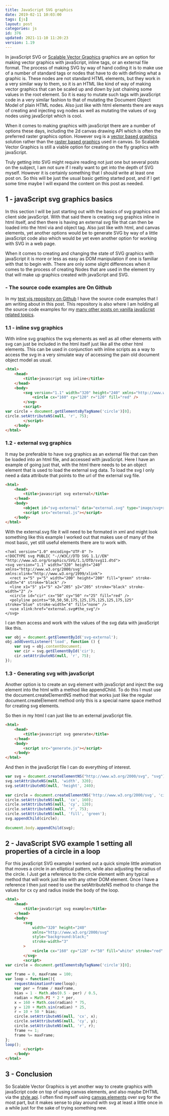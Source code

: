 ```yaml
---
title: JavaScript SVG graphics
date: 2019-02-11 10:03:00
tags: [js]
layout: post
categories: js
id: 376
updated: 2021-11-10 11:20:23
version: 1.19
---
```


In javaScript SVG or [Scalable Vector Graphics](https://en.wikipedia.org/wiki/Scalable_Vector_Graphics) graphics are an option for making vector graphics with javaScript, inline tags, or an external file format. The process of making SVG by way of hand coding it is to make use of a number of standard tags or nodes that have to do with defining what a graphic is. These nodes are not standard HTML elements, but they work in a very similar way to them, so it is an HTML like kind of way of making vector graphics that can be scaled up and down by just chaining some values in the root element. So it is easy to mutate such tags with javaScript code in a very similar fashion to that of mutating the Document Object Model of plain HTML nodes. Also just like with html elements there are ways of creating and injecting svg nodes as well as mutating the values of svg nodes using javaScript which is cool.

When it comes to making graphics with javaScript there are a number of options these days, including the 2d canvas drawing API which is often the preferred raster graphics option. However svg is a [vector based graphics](https://en.wikipedia.org/wiki/Vector_graphics) solution rather than the [raster based graphics](https://en.wikipedia.org/wiki/Raster_graphics) used in canvas. So Scalable Vector Graphics is still a viable option for creating on the fly graphics with javaScript.

Truly getting into SVG might require reading not just one but several posts on the subject, I am not sure if I really want to get into the depth of SVG myself. However it is certainly something that I should write at least one post on. So this will be just the usual basic getting started post, and if I get some time maybe I will expand the content on this post as needed.

<!-- more -->


## 1 - javaScript svg graphics basics

In this section I will be just starting out with the basics of svg graphics and client side javaScript. With that said there is creating svg graphics inline in html itself, and then there is having an external svg file that can then be loaded into the html via and object tag. Also just like with html, and canvas elements, yet another options would be to generate SVG by way of a little javaScript code also which would be yet even another option for working with SVG in a web page.

When it comes to creating and changing the state of SVG graphics with javaScript it is more or less as easy as DOM manipulation if one is familiar with that to begin with. There are only some slight differences when it comes to the process of creating Nodes that are used in the element try that will make up graphics created with javaScript and SVG.

### - The source code examples are On Github

In my [test vjs repository on Github](https://github.com/dustinpfister/test_vjs/tree/master/for_post/js-javascript-svg) I have the source code examples that I am writing about in this post. This repository is also where I am holding all the source code examples for my [many other posts on vanilla javaScript related topics](/categories/js/).

### 1.1 - inline svg graphics

With inline svg graphics the svg elements as well as all other elements with svg can just be included in the html itself just like all the other html elements. This can be used in conjunction with inline scripts as a way to access the svg in a very simulate way of accessing the pain old document object model as usual.

```html
<html>
    <head>
        <title>javascript svg inline</title>
    </head>
    <body>
        <svg version="1.1" width="320" height="240" xmlns="http://www.w3.org/2000/svg" xmlns:xlink="http://www.w3.org/1999/xlink">
            <circle cx="160" cy="120" r="120" fill="red" />
        </svg>
        <script>
var circle = document.getElementsByTagName('circle')[0];
circle.setAttributeNS(null, 'r', 75);
        </script>
    </body>
</html>
```

### 1.2 - external svg graphics

It may be preferable to have svg graphics as an external file that can then be loaded into an html file, and accessed with javaScript. Here I have an example of going just that, with the html there needs to be an object element that is used to load the external svg data. To load the svg I only need a data attribute that points to the url of the external svg file.

```html
<html>
    <head>
        <title>javascript svg external</title>
    </head>
    <body>
        <object id="svg-external" data="external.svg" type="image/svg+xml"></object>
        <script src="external.js"></script>
    </body>
</html>
```

With the external.svg file it will need to be formated in xml and might look something like this example I worked out that makes use of many of the most basic, yet still useful elements there are to work with.

```
<?xml version="1.0" encoding="UTF-8" ?>
<!DOCTYPE svg PUBLIC "-//W3C//DTD SVG 1.1//EN" "http://www.w3.org/Graphics/SVG/1.1/DTD/svg11.dtd">
<svg version="1.1" width="320" height="240" xmlns="http://www.w3.org/2000/svg" xmlns:xlink="http://www.w3.org/1999/xlink">
  <rect x="5" y="5" width="200" height="200" fill="green" stroke-width="4" stroke="black" />
  <line x1="5" y1="5" x2="205" y2="205" stroke="black" stroke-width="2" />
  <circle id="cir" cx="50" cy="50" r="25" fill="red" />
  <polyline points="50,50,50,175,125,175,125,125,175,125" stroke="blue" stroke-width="4" fill="none" />
  <use xlink:href="external.svg#the_svg"/>
</svg>
```

I can then access and work with the values of the svg data with javaScript like this.

```js
var obj = document.getElementById('svg-external');
obj.addEventListener('load', function () {
    var svg = obj.contentDocument;
    var cir = svg.getElementById('cir');
    cir.setAttributeNS(null, 'r', 75);
});

```

### 1.3 - Generating svg with javaScript

Another option is to create an svg element with javaScript and inject the svg element into the html with a method like appendChild. To do this I must use the document.createElementNS method that works just like the regular document.createElement method only this is a special name space method for creating svg elements.

So then in my html I can just like to an external javaScript file.

```html
<html>
    <head>
        <title>javascript svg generate</title>
    </head>
    <body>
        <script src="generate.js"></script>
    </body>
</html>
```

And then in the javaScript file I can do everything of interest.

```js
var svg = document.createElementNS("http://www.w3.org/2000/svg", "svg");
svg.setAttributeNS(null, 'width', 320);
svg.setAttributeNS(null, 'height', 240);
 
var circle = document.createElementNS('http://www.w3.org/2000/svg', 'circle');
circle.setAttributeNS(null, 'cx', 160);
circle.setAttributeNS(null, 'cy', 120);
circle.setAttributeNS(null, 'r', 75);
circle.setAttributeNS(null, 'fill', 'green');
svg.appendChild(circle);
 
document.body.appendChild(svg);
```

## 2 - JavaScript SVG example 1 setting all properties of a circle in a loop

For this javaScript SVG example I worked out a quick simple little animation that moves a circle in an elliptical pattern, while also adjusting the radius of the circle. I Just get a reference to the circle element with any typical method that will work just like with any other DOM element. Once I have a reference I then just need to use the setAttributeNS method to change the values for cx cy and radius inside the body of the loop.

```html
<html>
    <head>
        <title>javaScript svg example</title>
    </head>
    <body>
        <svg 
            width="320" height="240" 
            xmlns="http://www.w3.org/2000/svg" 
            style="background:black;"
            stroke-width="3"
        >
            <circle cx="160" cy="120" r="50" fill="white" stroke="red" />
        </svg>
        <script>
var circle = document.getElementsByTagName('circle')[0];
 
var frame = 0, maxFrame = 100;
var loop = function(){
    requestAnimationFrame(loop);
    var per = frame / maxFrame,
    bias = 1 - Math.abs(0.5 - per) / 0.5,
    radian = Math.PI * 2 * per,
    x = 160 + Math.cos(radian) * 75,
    y = 120 + Math.sin(radian) * 25,
    r = 10 + 50 * bias;
    circle.setAttributeNS(null, 'cx', x);
    circle.setAttributeNS(null, 'cy', y);
    circle.setAttributeNS(null, 'r', r);
    frame += 1;
    frame %= maxFrame;
};
loop();
        </script>
    </body>
</html>
```

## 3 - Conclusion

So Scalable Vector Graphics is yet another way to create graphics with javaScript code on top of using canvas elements, and also maybe DHTML via the [style api](/2019/02/12/js-javascript-style/). I often find myself using [canvas elements](/2017/05/17/canvas-getting-started/) over svg for the most part, but it makes sense to play around with svg at least a little once in a while just for the sake of trying something new.